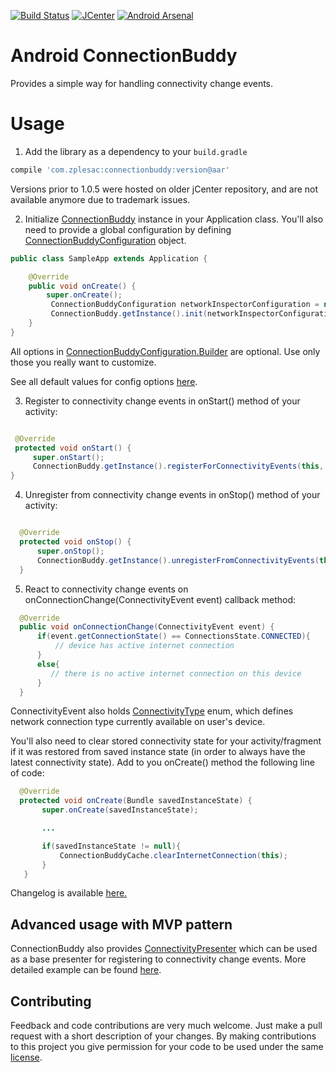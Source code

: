 [![Build Status](https://travis-ci.org/zplesac/android_connectionbuddy.svg?branch=development)](https://travis-ci.org/zplesac/android_connectionbuddy)
[![JCenter](https://img.shields.io/badge/JCenter-1.0.7-red.svg?style=flat)](https://bintray.com/zplesac/maven/android-connectionbuddy/view)
[![Android Arsenal](https://img.shields.io/badge/Android%20Arsenal-Android%20ConnectionBuddy-green.svg?style=true)](https://android-arsenal.com/details/1/2788)

# Android ConnectionBuddy

Provides a simple way for handling connectivity change events.

# Usage

1) Add the library as a dependency to your ```build.gradle```

```groovy
compile 'com.zplesac:connectionbuddy:version@aar'
```

Versions prior to 1.0.5 were hosted on older jCenter repository, and are not available anymore due to trademark issues.

2) Initialize [ConnectionBuddy](https://github.com/zplesac/android_connectionbuddy/blob/master/connectionbuddy/src/main/java/com/zplesac/connectionbuddy/ConnectionBuddy.java) instance in your Application class. You'll also need to provide a global configuration by defining [ConnectionBuddyConfiguration](https://github.com/zplesac/android_connectionbuddy/blob/master/connectionbuddy/src/main/java/com/zplesac/connectionbuddy/ConnectionBuddyConfiguration.java) object.

```java
public class SampleApp extends Application {

    @Override
    public void onCreate() {
        super.onCreate();
         ConnectionBuddyConfiguration networkInspectorConfiguration = new ConnectionBuddyConfiguration.Builder(this).build();
         ConnectionBuddy.getInstance().init(networkInspectorConfiguration);
    }
}
```
 
All options in [ConnectionBuddyConfiguration.Builder](https://github.com/zplesac/android_connectionbuddy/blob/master/connectionbuddy/src/main/java/com/zplesac/connectionbuddy/ConnectionBuddyConfiguration.java) are optional. Use only those you really want to customize.

See all default values for config options [here](https://github.com/zplesac/android_connectionbuddy/blob/master/connectionbuddy/src/main/java/com/zplesac/connectionbuddy/ConnectionBuddyConfiguration.java).

3) Register to connectivity change events in onStart() method of your activity:

```java

 @Override
 protected void onStart() {
     super.onStart();
     ConnectionBuddy.getInstance().registerForConnectivityEvents(this, this);
}

  ```

4) Unregister from connectivity change events in onStop() method of your activity:

```java

  @Override
  protected void onStop() {
      super.onStop();
      ConnectionBuddy.getInstance().unregisterFromConnectivityEvents(this);
  }

  ```

5) React to connectivity change events on onConnectionChange(ConnectivityEvent event) callback method:

```java
  @Override
  public void onConnectionChange(ConnectivityEvent event) {
      if(event.getConnectionState() == ConnectionsState.CONNECTED){
          // device has active internet connection
      }
      else{
         // there is no active internet connection on this device
      }
  }
  ```

ConnectivityEvent also holds [ConnectivityType](https://github.com/zplesac/android_connectionbuddy/blob/master/connectionbuddy/src/main/java/com/zplesac/connectionbuddy/models/ConnectivityType.java) enum, which defines network connection type currently available on user's device.

You'll also need to clear stored connectivity state for your activity/fragment
if it was restored from saved instance state (in order to always have the latest
connectivity state). Add to you onCreate() method the  following line of code:

```java
  @Override
  protected void onCreate(Bundle savedInstanceState) {
       super.onCreate(savedInstanceState);

       ...

       if(savedInstanceState != null){
           ConnectionBuddyCache.clearInternetConnection(this);
       }
   }
  ```
  
Changelog is available [here.](https://github.com/zplesac/android_connectionbuddy/blob/master/CHANGELOG.md)  

## Advanced usage with MVP pattern

ConnectionBuddy also provides [ConnectivityPresenter](https://github.com/zplesac/android_connectionbuddy/blob/master/connectionbuddy/src/main/java/com/zplesac/connectionbuddy/presenters/ConnectivityPresenter.java)
which can be used as a base presenter for registering to connectivity change events.
More detailed example can be found [here](https://github.com/zplesac/android_connectionbuddy/blob/master/sampleapp/src/main/java/com/zplesac/connectionbuddy/sampleapp/activities/MVPActivity.java).

## Contributing

Feedback and code contributions are very much welcome. Just make a pull request with a short description of your changes. By making contributions to this project you give permission for your code to be used under the same [license](LICENSE).
